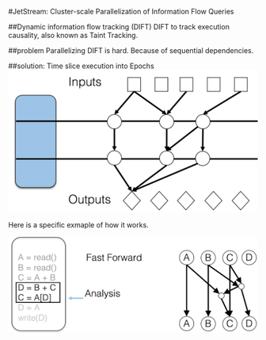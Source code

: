#JetStream:	Cluster-scale	Parallelization	of Information Flow Queries

##Dynamic information flow tracking (DIFT)
DIFT to track execution causality, also known as Taint Tracking.

##problem
Parallelizing DIFT is hard. Because of sequential dependencies.

##solution:
Time slice execution into Epochs
![](local.png)

Here is a specific exmaple of how it works.

![](local2.png)
